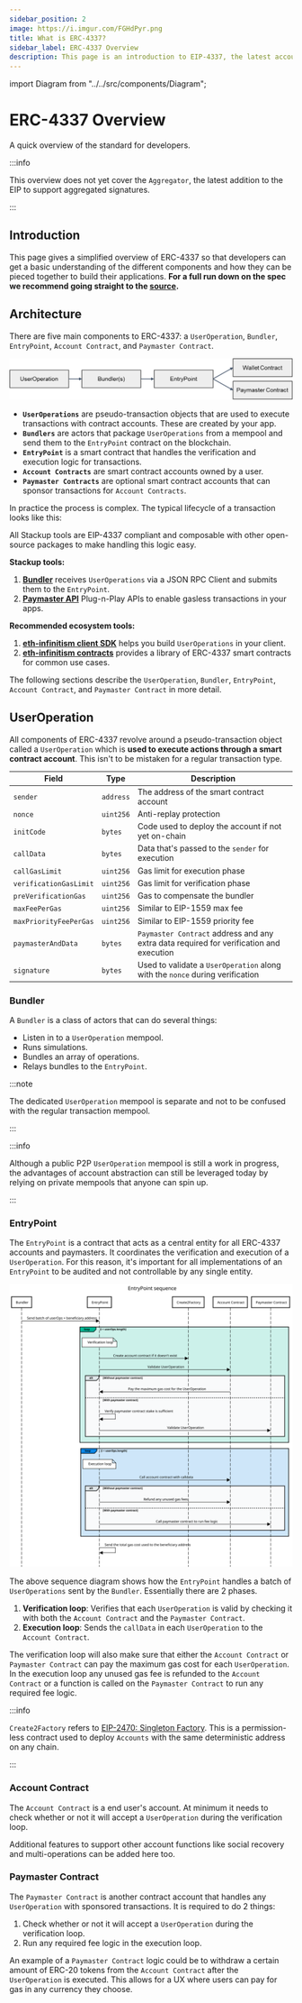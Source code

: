 ```yaml
---
sidebar_position: 2
image: https://i.imgur.com/FGHdPyr.png
title: What is ERC-4337?
sidebar_label: ERC-4337 Overview
description: This page is an introduction to EIP-4337, the latest account abstraction proposal for smart contract wallets in the Ethereum ecosystem. Learn more here!
---
```


import Diagram from "../../src/components/Diagram";

# ERC-4337 Overview

A quick overview of the standard for developers.

:::info

This overview does not yet cover the `Aggregator`, the latest addition to the EIP to support aggregated signatures.

:::

## Introduction

This page gives a simplified overview of ERC-4337 so that developers can get a basic understanding of the different components and how they can be pieced together to build their applications. **For a full run down on the spec we recommend going straight to the [source](https://eips.ethereum.org/EIPS/eip-4337).**

## Architecture

There are five main components to ERC-4337: a `UserOperation`, `Bundler`, `EntryPoint`, `Account Contract`, and `Paymaster Contract`.

![Major components of ERC-4337](../../static/img/intro-diagram.png)

- **`UserOperations`** are pseudo-transaction objects that are used to execute transactions with contract accounts. These are created by your app.
- **`Bundlers`** are actors that package `UserOperations` from a mempool and send them to the `EntryPoint` contract on the blockchain.
- **`EntryPoint`** is a smart contract that handles the verification and execution logic for transactions.
- **`Account Contracts`** are smart contract accounts owned by a user.
- **`Paymaster Contracts`** are optional smart contract accounts that can sponsor transactions for `Account Contracts`.

In practice the process is complex. The typical lifecycle of a transaction looks like this:

<Diagram />

All Stackup tools are EIP-4337 compliant and composable with other open-source packages to make handling this logic easy.

**Stackup tools:**

1. **[Bundler](../packages/bundler/introduction)** receives `UserOperations` via a JSON RPC Client and submits them to the `EntryPoint`.
2. **[Paymaster API](../api/paymaster/introduction)** Plug-n-Play APIs to enable gasless transactions in your apps.

**Recommended ecosystem tools:**

1. **[eth-infinitism client SDK](https://www.npmjs.com/package/@account-abstraction/sdk)** helps you build `UserOperations` in your client.
2. **[eth-infinitism contracts](https://github.com/eth-infinitism/account-abstraction/tree/develop/contracts)** provides a library of ERC-4337 smart contracts for common use cases.

The following sections describe the `UserOperation`, `Bundler`, `EntryPoint`, `Account Contract`, and `Paymaster Contract` in more detail.

## UserOperation

All components of ERC-4337 revolve around a pseudo-transaction object called a `UserOperation` which is **used to execute actions through a smart contract account**. This isn't to be mistaken for a regular transaction type.

| Field                  | Type      | Description                                                                             |
| ---------------------- | --------- | --------------------------------------------------------------------------------------- |
| `sender`               | `address` | The address of the smart contract account                                               |
| `nonce`                | `uint256` | Anti-replay protection                                                                  |
| `initCode`             | `bytes`   | Code used to deploy the account if not yet on-chain                                     |
| `callData`             | `bytes`   | Data that's passed to the `sender` for execution                                        |
| `callGasLimit`         | `uint256` | Gas limit for execution phase                                                           |
| `verificationGasLimit` | `uint256` | Gas limit for verification phase                                                        |
| `preVerificationGas`   | `uint256` | Gas to compensate the bundler                                                           |
| `maxFeePerGas`         | `uint256` | Similar to EIP-1559 max fee                                                             |
| `maxPriorityFeePerGas` | `uint256` | Similar to EIP-1559 priority fee                                                        |
| `paymasterAndData`     | `bytes`   | `Paymaster Contract` address and any extra data required for verification and execution |
| `signature`            | `bytes`   | Used to validate a `UserOperation` along with the `nonce` during verification           |

### Bundler

A `Bundler` is a class of actors that can do several things:

- Listen in to a `UserOperation` mempool.
- Runs simulations.
- Bundles an array of operations.
- Relays bundles to the `EntryPoint`.

:::note

The dedicated `UserOperation` mempool is separate and not to be confused with the regular transaction mempool.

:::

:::info

Although a public P2P `UserOperation` mempool is still a work in progress, the advantages of account abstraction can still be leveraged today by relying on private mempools that anyone can spin up.

:::

### EntryPoint

The `EntryPoint` is a contract that acts as a central entity for all ERC-4337 accounts and paymasters. It coordinates the verification and execution of a `UserOperation`. For this reason, it's important for all implementations of an `EntryPoint` to be audited and not controllable by any single entity.

![ERC-4337 EntryPoint Sequence](../../static/img/entrypoint-sequence.svg)

The above sequence diagram shows how the `EntryPoint` handles a batch of `UserOperations` sent by the `Bundler`. Essentially there are 2 phases.

1. **Verification loop**: Verifies that each `UserOperation` is valid by checking it with both the `Account Contract` and the `Paymaster Contract`.
2. **Execution loop**: Sends the `callData` in each `UserOperation` to the `Account Contract`.

The verification loop will also make sure that either the `Account Contract` or `Paymaster Contract` can pay the maximum gas cost for each `UserOperation`. In the execution loop any unused gas fee is refunded to the `Account Contract` or a function is called on the `Paymaster Contract` to run any required fee logic.

:::info

`Create2Factory` refers to [EIP-2470: Singleton Factory](https://eips.ethereum.org/EIPS/eip-2470). This is a permission-less contract used to deploy `Accounts` with the same deterministic address on any chain.

:::

### Account Contract

The `Account Contract` is a end user's account. At minimum it needs to check whether or not it will accept a `UserOperation` during the verification loop.

Additional features to support other account functions like social recovery and multi-operations can be added here too.

### Paymaster Contract

The `Paymaster Contract` is another contract account that handles any `UserOperation` with sponsored transactions. It is required to do 2 things:

1. Check whether or not it will accept a `UserOperation` during the verification loop.
2. Run any required fee logic in the execution loop.

An example of a `Paymaster Contract` logic could be to withdraw a certain amount of ERC-20 tokens from the `Account Contract` after the `UserOperation` is executed. This allows for a UX where users can pay for gas in any currency they choose.
